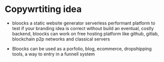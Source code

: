 # Copywrtiting idea

- bloocks a static website generator serverless performant platform to test if your branding idea is correct without build an eventual, costly backend, bloocks can work on free hosting platform like github, gitlab, blockchain p2p networks and classical servers

- Bloocks can be used as a porfolio, blog, ecommerce, dropshipping tools, a way to entry in a funnell system